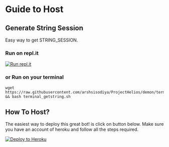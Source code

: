 # Guide to Host

## Generate String Session
Easy way to get STRING_SESSION.

### Run on repl.it
[![Run repl.it](https://img.shields.io/badge/run-string__session.py-blue?style=flat-square&logo=repl.it)](https://session.uraniumcore.repl.run)

### or Run on your terminal
```
wget https://raw.githubusercontent.com/arshsisodiya/ProjectHelios/demon/terminal_getstring.sh && bash terminal_getstring.sh
```

## How To Host?

The easiest way to deploy this great bot! is click on button below.
Make sure you have an account of heroku and follow all the steps required.

<p align="left"><a href="https://heroku.com/deploy?template=https://github.com/arshsisodiya/chane-ki-daal/blob/master"> <img src="https://www.herokucdn.com/deploy/button.svg" alt="Deploy to Heroku" /></a></p>
